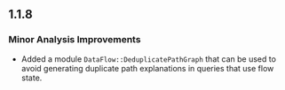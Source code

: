 ## 1.1.8

### Minor Analysis Improvements

* Added a module `DataFlow::DeduplicatePathGraph` that can be used to avoid generating duplicate path explanations in queries that use flow state.
